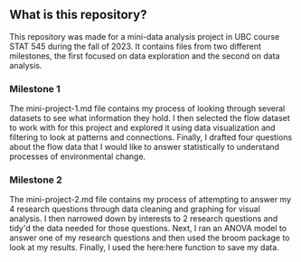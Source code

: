 ## What is this repository?
This repository was made for a mini-data analysis project in UBC course STAT 545 during the fall of 2023. It contains files from two different milestones, the first focused on data exploration and the second on data analysis. 

### Milestone 1
The mini-project-1.md file contains my process of looking through several datasets to see what information they hold. I then selected the flow dataset to work with for this project and explored it using data visualization and filtering to look at patterns and connections. Finally, I drafted four questions about the flow data that I would like to answer statistically to understand processes of environmental change. 

### Milestone 2
The mini-project-2.md file contains my process of attempting to answer my 4 research questions through data cleaning and graphing for visual analysis. I then narrowed down by interests to 2 research questions and tidy'd the data needed for those questions. Next, I ran an ANOVA model to answer one of my research questions and then used the broom package to look at my results. Finally, I used the here:here function to save my data.

